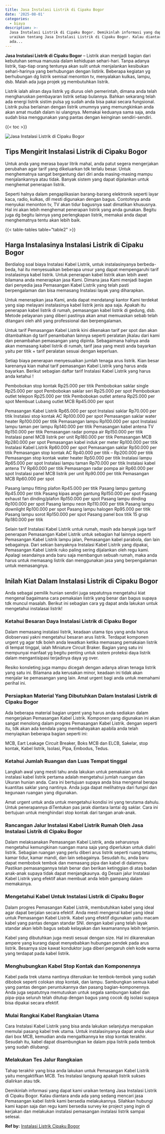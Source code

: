 ```yaml
---
title: Jasa Instalasi Listrik di Cipaku Bogor
date: '2025-08-01'
categories:
  - biaya
description: >-
  Jasa Instalasi Listrik di Cipaku Bogor. Demikinlah informasi yang dapat kami
  uraikan tentang Jasa Instalasi Listrik di Cipaku Bogor. Kalau diantara anda
  ada...
---
```


**Jasa Instalasi Listrik di Cipaku Bogor** – Listrik akan menjadi bagian dari kebutuhan semua manusia dalam kehidupan sehari-hari. Tanpa adanya listrik, tiap-tiap orang tentunya akan sulit untuk menjalankan kesibukan sehari-harinya yang berhubungan dengan listirik. Beberapa kegiatan yg berhubungan dg listrik semisal menonton tv, menyalakan kulkas, lampu, dsb. Malah ada juga projek yg membutuhkan listrik.

Listrik ialah aliran daya listrik yg diurus oleh pemerintah, dimana anda telah mengharuskan pembayaran listrik setiap bulannya. Bahkan sekarang telah ada energi listrik sistim pulsa yg sudah anda bisa pakai secara fungsional. Listrik pulsa berlainan dengan listrik umumnya yang memungkinkan anda akan amat mudah dalam isi ulangnya. Memakai keduanya sama saja, anda sudah bisa menggunakan yang pantas dengan keinginan sendiri-sendiri.

{{< toc >}}

![Jasa Instalasi Listrik di Cipaku Bogor](/images/instalasi-listrik-murah23.png)

## Tips Mengirit Instalasi Listrik di Cipaku Bogor

Untuk anda yang merasa bayar litrik mahal, anda patut segera mengerjakan perubahan agar tarif yang dikeluarkan tdk terlalu besar. Untuk menghematnya sangat bergantung dari diri anda masing-masing mampu menjalankannya atau tidak. Banyak sistem yang dapat dijalankan untuk menghemat penerapan listrik.

Seperti halnya dalam pengaplikasian barang-barang elektronik seperti layar kaca, radio, kulkas, dll mesti digunakan dengan bagus. Contohnya anda menyukai menonton tv, TV akan tidur bagusnya saat dimatikan khususnya. Hal ini akan lebih menghemat penerapan listrik yang anda gunakan. Begitu juga dg begitu lainnya yang perlengkapan listrik, memakai anda dapat menghematnya tentu akan lebih baik.

{{< table-tables table="table2" >}}

## Harga Instalasinya Instalasi Listrik di Cipaku Bogor

Berdialog soal biaya Instalasi Kabel Listrik, untuk instalasinyanya berbeda-beda, hal itu menyesuaikan beberapa unsur yang dapat mempengaruhi tarif instalasinya kabel listrik. Untuk penerapan kabel listrik akan lebih awet bilamana anda menerapkan jasa Kami. Dimana jasa Kami menjadi bagian dari penyedia jasa Pemasangan Kabel Listrik yang telah pasti berpengalaman dan bisa memasang Instalasi layak yang diharapkan.

Untuk menerapkan jasa Kami, anda dapat mendatangi kantor Kami terdekat yang siap melayani instalasinya kabel listrik jenis apa saja. Apakah itu penerapan kabel listrik di rumah, pemasangan kabel listrik di gedung, dsb. Metode pelayanan yang diberi pastinya akan amat memuaskan sebab telah ditangani oleh ahli yang professional dan berpengalaman.

Untuk tarif Pemasangan Kabel Listrik kini dikenakan tarif per spot dan akan ditambahkan dg tarif penambahan lainnya seperti peralatan jikalau dari kami dan penambahan pemasangan yang dipinta. Sebagaimana halnya anda akan memasang kabel listrik di rumah, tarif jasa yang mesti anda bayarkan yaitu per titik + tarif peralatan sesuai dengan keperluan.

Setiap biaya penerapan menyesuaikan jumlah tenaga arus listrik. Kian besar karenanya kian mahal tarif pemasangan Kabel Listrik yang harus anda bayarkan. Berikut sebagian daftar tarif Instalasi Kabel Listrik yang harus anda ketahui !

Pembobokan stop kontak Rp25.000 per titik Pembobokan saklar single Rp25.000 per spot Pembobokan saklar seri Rp25.000 per spot Pembobokan outlet telepon Rp25.000 per titik Pembobokan outlet antena Rp25.000 per spot Membuat Lubang outlet MCB Rp45.000 per spot

Pemasangan Kabel Listrik Rp65.000 per spot Instalasi saklar Rp70.000 per titik Instalasi stop kontak AC Rp100.000 per spot Pemasangan saklar water heater Rp100.000 per titik Pemasangan lampu Rp100.000 per spot Instalasi lampu taman per lampu Rp140.000 per titik Pemasangan kabel antena TV Rp150.000 per titik Pemasangan radar pompa air Rp150.000 per titik Instalasi panel MCB listrik per unit Rp180.000 per titik Pemasangan MCB Rp280.000 per spot Pemasangan kabel induk per meter Rp100.000 per titik Instalasi Kabel Listrik Rp60.000 per spot Pemasangan saklar Rp50.000 per titik Pemasangan stop kontak AC Rp40.000 per titik – Rp200.000 per titik Pemasangan stop kontak water heater Rp50.000 per titik Instalasi lampu Rp65.000 per spot Instalasi lampu taman Rp70.000 per titik Instalasi kabel antena TV Rp60.000 per titik Pemasangan radar pompa air Rp60.000 per spot Instalasi panel MCB listrik per unit Rp90.000 per titik Pemasangan MCB Rp60.000 per spot

Pasang lampu fitting plafon Rp45.000 per titik Pasang lampu gantung Rp45.000 per titik Pasang kipas angin gantung Rp150.000 per spot Pasang exhaust fan dinding/plafon Rp150.000 per spot Pasang lampu dinding Rp100.000 per spot Pasang lampu neon Rp110.000 per titik Pasang lampu downlight Rp100.000 per spot Pasang lampu halogen Rp95.000 per titik Pasang lampu sorot Rp150.000 per spot Pasang panel box titik 15 grup Rp180.000 per titik

Selain tarif Instalasi Kabel Listrik untuk rumah, masih ada banyak juga tarif penerapan Pemasangan Kabel Listrik untuk sebagian hal lainnya seperti Pemasangan Kabel Listrik lampu jalan, Pemasangan kabel parabola, dan lain sebagainya. Dari sekian banyaknya Instalasi Kabel Listrik yang dipakai, Pemasangan Kabel Listrik ruko paling sering dijalankan oleh regu kami. Apalagi seandainya anda baru saja membangun sebuah rumah, maka anda harus untuk memasang listrik dan menggunakan jasa yang berpengalaman untuk memasangnya.

## Inilah Kiat Dalam Instalasi Listrik di Cipaku Bogor


Anda sebagai pemilik hunian sendiri juga sepatutnya mengetahui kiat mengenal bagaimana cara pemakaian listrik yang benar dan bagus supaya tdk muncul masalah. Berikut ini sebagian cara yg dapat anda lakukan untuk mengetahui instalasai listrik!

### Ketahui Besaran Daya Instalasi Listrik di Cipaku Bogor

Dalam memasang instalasi listrik, keadaan utama tips yang anda harus diobservasi yakni mengetahui besaran arus listrik. Terdapat komponen urgent yg agar tdk boleh anda lewatkan ketika memasang pemakaian listrik di tempat tinggal, ialah Miniature Circuit Braker. Bagian yang satu ini mempunyai manfaat yg begitu penting untuk sistem proteksi daya listrik dalam mengantisipasi terjadinya daya yg over.

Resiko konsleting juga mampu dicegah dengan adanya aliran tenaga listrik yang satu ini. Bilamana ada kerusakan minor, keadaan ini tidak akan menjalar ke pemasangan yang lain. Amat urgent bagi anda untuk memahami perihal ini.

### Persiapkan Material Yang Dibutuhkan Dalam Instalasi Listrik di Cipaku Bogor

Ada beberapa material bagian urgent yang harus anda sediakan dalam mengerjakan Pemasangan Kabel Listrik. Komponen yang digunakan ini akan sangat menolong dalam progres Pemasangan Kabel Listrik. dengan seperti itu, tdk akan ada kendala yang membahayakan apabila anda telah menyiapkan beberapa bagian seperti ini:

MCB, Eart Leakage Circuit Breaker, Boks MCB dan ELCB, Sakelar, stop kontak, Kabel listrik, Isolasi, Pipa, Embodus, Tedus.

### Ketahui Jumlah Ruangan dan Luas Tempat tinggal

Langkah awal yang mesti tahu anda lakukan untuk pemakaian untuk instalasi kabel listrik pertama adalah mengetahui jumlah ruangan dan Ukuran hunian anda. Cara ini bertujuan supaya anda bisa mengenal berapa kuantitas saklar yang nantinya. Anda juga dapat melihatnya dari fungsi dan kegunaan ruangan yang digunakan.

Amat urgent untuk anda untuk mengetahui kondisi ini yang terutama dahulu. Untuk penerapannya diTentukan pas jarak diantara lantai dg saklar. Cara ini bertujuan untuk menghindari stop kontak dari tangan anak-anak.

### Rancangan Jalur Instalasi Kabel Listrik Rumah Oleh Jasa Instalasi Listrik di Cipaku Bogor

Dalam melaksanakan Pemasangan Kabel Listrik, anda seharusnya mengetahui kemungkinan ruangan mana saja yang diperlukan untuk dialiri listrik. Sebagian ruangan yang perlu diberi arus listrik seperti ruang tetamu, kamar tidur, kamar mandi, dan lain sebagainya. Sesudah itu, anda baru dapat membobok tembok dan memasang pipa dan kabel di dalamnya. Pastikan pemasangannya telah benar dan berikan ketinggian di atas badan anak-anak supaya tidak dapat menjangkaunya. dg Desain jalur Instalasi Kabel Listrik yang efektif akan membuat anda lebih gampang dalam memakainya.

### Mengetahui Kabel Untuk Instalasi Listrik di Cipaku Bogor

Dalam progres Pemasangan Kabel Listrik, membutuhkan kabel yang ideal agar dapat berjalan secara efektif. Anda mesti mengenal kabel yang ideal untuk Pemasangan Kabel Listrik. Kabel yang efektif digunakan yaitu macam kabel yang pantas dengan standar SNI. dengan kabel yang telah layak standar akan lebih bagus sebab kelayakan dan keamanannya lebih terjamin.

Kabel yang dibutuhkan juga mesti sesuai dengan size. Hal ini dikarenakan ampere yang kurang dapat menyebabkan hubungan pendek pada arus listrik. Besarnya size kawat konduktor juga diberi pengaruh oleh kode warna yang terdapat pada kabel listrik.

### Menghubungkan Kabel Stop Kontak dan Komponennya

Kabel pada trek utama nantinya diteruskan ke tembok-tembok yang sudah dibobok seperti colokan stop kontak, dan lampu. Sambungkan semua kabel yang pantas dengan peruntukannya dan pasang bagian-komponennya. Anda juga sepatutnya memutuskan untuk segala sambungan kabel dan pipa-pipa seluruh telah ditutup dengan bagus yang cocok dg isolasi supaya bisa dipakai secara efektif.

### Mulai Rangkai Kabel Rangkaian Utama

Cara Instalasi Kabel Listrik yang bisa anda lakukan selanjutya merupakan memulai pasang kabel trek utama. Untuk instalasinyanya dapat anda ukur dari box MCB, kemudian anda mengaitkannya ke stop kontak terakhir. Sesudah itu, kabel dapat disambungkan ke dalam pipa listrik pada tembok yang sudah dilubangi.

### Melakukan Tes Jalur Rangkaian

Tahap terakhir yang bisa anda lakukan untuk Pemasangan Kabel Listrik yaitu mengaktifkan MCB. Tes Instalasi langsung apakah listrik sukses dialirkan atau tdk.

Demikinlah informasi yang dapat kami uraikan tentang Jasa Instalasi Listrik di Cipaku Bogor. Kalau diantara anda ada yang sedang mencari jasa Pemasangan kabel listrik kami bersedia melakukannya. Silahkan hubungi kami kapan saja dan regu kami bersedia survey ke project yang ingin di kerjakan dan melakukan instalasi pemasangan instalasi listrik sampai selesai.

**Ref by:** [Instalasi Listrik Cipaku Bogor](https://id.wikipedia.org/wiki/Instalasi)

